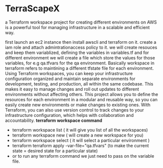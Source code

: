 # TerraScapeX
a Terraform workspace project for creating different environments on AWS is a powerful tool for managing infrastructure in a scalable and efficient way.

first launch an ec2 instance then install awscli and terraform on it.
create a iam role and attach admintrationaccess policy to it.
we will create resouces and keep them variablized, defining the variables in variables.tf and for different environment we will create a file which store the values for those variables, for e.g qa.tfvars for the qa environment.
Basically workspace in terraform refers to maintining a different tfstate file for each environment.
Using Terraform workspaces, you can keep your infrastructure configuration organized and maintain separate environments for development, testing, and production, all within the same codebase. This makes it easy to manage changes and roll out updates to different environments without affecting others.
This project allows you to define the resources for each environment in a modular and reusable way, so you can easily create new environments or make changes to existing ones. With Terraform, you can also use version control to track changes to your infrastructure configuration, which helps with collaboration and accountability.
**terraform workspace command**
- terraform workspace list ( it will give you list of all the workspaces)
- terraform workspace new ( will create a new workspace for you)
- terraform workspace select ( it will select a particular environment )
- terraform terraform apply -var-file="qa.tfvars" (to make the current state = desired state for a particular state)
-  or to run any terraform command we just need to pass on the variable file.
